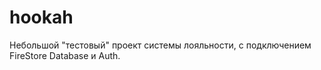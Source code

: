 # hookah

Небольшой "тестовый" проект системы лояльности, с подключением FireStore Database и Auth.
